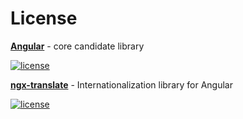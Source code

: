 # License

**[Angular](https://github.com/angular/angular)** - core candidate library

[![license](https://img.shields.io/github/license/angular/angular.svg)]()

**[ngx-translate](https://github.com/ngx-translate/core)** - Internationalization library for Angular

[![license](https://img.shields.io/github/license/ngx-translate/core.svg)]()